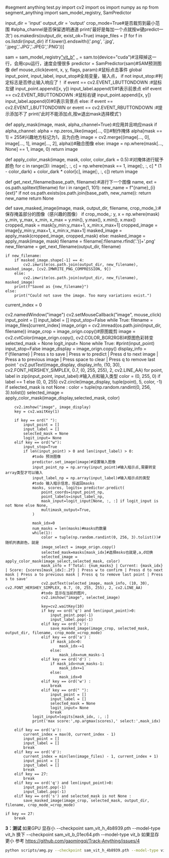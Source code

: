 #segment anything  test.py
import cv2
import os
import numpy as np
from segment_anything import sam_model_registry, SamPredictor

input_dir = 'input'
output_dir = 'output'
crop_mode=True#是否裁剪到最小范围
#alpha_channel是否保留透明通道
print('最好是每加一个点就按w键predict一次')
os.makedirs(output_dir, exist_ok=True)
image_files = [f for f in os.listdir(input_dir) if f.lower().endswith(('.png', '.jpg', '.jpeg','.JPG','.JPEG','.PNG'))]

sam = sam_model_registry["vit_b"](checkpoint="sam_vit_b_01ec64.pth")
_ = sam.to(device="cuda")#注释掉这一行，会用cpu运行，速度会慢很多
predictor = SamPredictor(sam)#SAM预测图像
def mouse_click(event, x, y, flags, param):#鼠标点击事件
    global input_point, input_label, input_stop#全局变量，输入点，
    if not input_stop:#判定标志是否停止输入响应了！
        if event == cv2.EVENT_LBUTTONDOWN :#鼠标左键
            input_point.append([x, y])
            input_label.append(1)#1表示前景点
        elif event == cv2.EVENT_RBUTTONDOWN :#鼠标右键
            input_point.append([x, y])
            input_label.append(0)#0表示背景点
    else:
        if event == cv2.EVENT_LBUTTONDOWN or event == cv2.EVENT_RBUTTONDOWN :#提示添加不了
            print('此时不能添加点,按w退出mask选择模式')


def apply_mask(image, mask, alpha_channel=True):#应用并且响应mask
    if alpha_channel:
        alpha = np.zeros_like(image[..., 0])#制作掩体
        alpha[mask == 1] = 255#兴趣地方标记为1，且为白色
        image = cv2.merge((image[..., 0], image[..., 1], image[..., 2], alpha))#融合图像
    else:
        image = np.where(mask[..., None] == 1, image, 0)
    return image

def apply_color_mask(image, mask, color, color_dark = 0.5):#对掩体进行赋予颜色
    for c in range(3):
        image[:, :, c] = np.where(mask == 1, image[:, :, c] * (1 - color_dark) + color_dark * color[c], image[:, :, c])
    return image

def get_next_filename(base_path, filename):#进行下一个图像
    name, ext = os.path.splitext(filename)
    for i in range(1, 101):
        new_name = f"{name}_{i}{ext}"
        if not os.path.exists(os.path.join(base_path, new_name)):
            return new_name
    return None

def save_masked_image(image, mask, output_dir, filename, crop_mode_):#保存掩盖部分的图像（感兴趣的图像）
    if crop_mode_:
        y, x = np.where(mask)
        y_min, y_max, x_min, x_max = y.min(), y.max(), x.min(), x.max()
        cropped_mask = mask[y_min:y_max+1, x_min:x_max+1]
        cropped_image = image[y_min:y_max+1, x_min:x_max+1]
        masked_image = apply_mask(cropped_image, cropped_mask)
    else:
        masked_image = apply_mask(image, mask)
    filename = filename[:filename.rfind('.')]+'.png'
    new_filename = get_next_filename(output_dir, filename)
    
    if new_filename:
        if masked_image.shape[-1] == 4:
            cv2.imwrite(os.path.join(output_dir, new_filename), masked_image, [cv2.IMWRITE_PNG_COMPRESSION, 9])
        else:
            cv2.imwrite(os.path.join(output_dir, new_filename), masked_image)
        print(f"Saved as {new_filename}")
    else:
        print("Could not save the image. Too many variations exist.")

current_index = 0

cv2.namedWindow("image")
cv2.setMouseCallback("image", mouse_click)
input_point = []
input_label = []
input_stop=False
while True:
    filename = image_files[current_index]
    image_orign = cv2.imread(os.path.join(input_dir, filename))
    image_crop = image_orign.copy()#原图裁剪
    image = cv2.cvtColor(image_orign.copy(), cv2.COLOR_BGR2RGB)#原图色彩转变
    selected_mask = None
    logit_input= None
    while True:
        #print(input_point)
        input_stop=False
        image_display = image_orign.copy()
        display_info = f'{filename} | Press s to save | Press w to predict | Press d to next image | Press a to previous image | Press space to clear | Press q to remove last point '
        cv2.putText(image_display, display_info, (10, 30), cv2.FONT_HERSHEY_SIMPLEX, 0.7, (0, 255, 255), 2, cv2.LINE_AA)
        for point, label in zip(input_point, input_label):#输入点和输入类型
            color = (0, 255, 0) if label == 1 else (0, 0, 255)
            cv2.circle(image_display, tuple(point), 5, color, -1)
        if selected_mask is not None :
            color = tuple(np.random.randint(0, 256, 3).tolist())
            selected_image = apply_color_mask(image_display,selected_mask, color)

        cv2.imshow("image", image_display)
        key = cv2.waitKey(1)

        if key == ord(" "):
            input_point = []
            input_label = []
            selected_mask = None
            logit_input= None
        elif key == ord("w"):
            input_stop=True
            if len(input_point) > 0 and len(input_label) > 0:
                #todo 预测图像
                predictor.set_image(image)#设置输入图像
                input_point_np = np.array(input_point)#输入暗示点,需要转变array类型才可以输入
                input_label_np = np.array(input_label)#输入暗示点的类型
                #todo 输入暗示信息，将返回masks
                masks, scores, logits= predictor.predict(
                    point_coords=input_point_np,
                    point_labels=input_label_np,
                    mask_input=logit_input[None, :, :] if logit_input is not None else None,
                    multimask_output=True,
                )

                mask_idx=0
                num_masks = len(masks)#masks的数量
                while(1):
                    color = tuple(np.random.randint(0, 256, 3).tolist())#随机列表颜色，就是
                    image_select = image_orign.copy()
                    selected_mask=masks[mask_idx]#选择msks也就是,a,d切换
                    selected_image = apply_color_mask(image_select,selected_mask, color)
                    mask_info = f'Total: {num_masks} | Current: {mask_idx} | Score: {scores[mask_idx]:.2f} | Press w to confirm | Press d to next mask | Press a to previous mask | Press q to remove last point | Press s to save'
                    cv2.putText(selected_image, mask_info, (10, 30), cv2.FONT_HERSHEY_SIMPLEX, 0.7, (0, 255, 255), 2, cv2.LINE_AA)
                    #todo 显示在当前的图片,
                    cv2.imshow("image", selected_image)

                    key=cv2.waitKey(10)
                    if key == ord('q') and len(input_point)>0:
                        input_point.pop(-1)
                        input_label.pop(-1)
                    elif key == ord('s'):
                        save_masked_image(image_crop, selected_mask, output_dir, filename, crop_mode_=crop_mode)
                    elif key == ord('a') :
                        if mask_idx>0:
                            mask_idx-=1
                        else:
                            mask_idx=num_masks-1
                    elif key == ord('d') :
                        if mask_idx<num_masks-1:
                            mask_idx+=1
                        else:
                            mask_idx=0
                    elif key == ord('w') :
                        break
                    elif key == ord(" "):
                        input_point = []
                        input_label = []
                        selected_mask = None
                        logit_input= None
                        break
                logit_input=logits[mask_idx, :, :]
                print('max score:',np.argmax(scores),' select:',mask_idx)

        elif key == ord('a'):
            current_index = max(0, current_index - 1)
            input_point = []
            input_label = []
            break
        elif key == ord('d'):
            current_index = min(len(image_files) - 1, current_index + 1)
            input_point = []
            input_label = []
            break
        elif key == 27:
            break
        elif key == ord('q') and len(input_point)>0:
            input_point.pop(-1)
            input_label.pop(-1)
        elif key == ord('s') and selected_mask is not None :
            save_masked_image(image_crop, selected_mask, output_dir, filename, crop_mode_=crop_mode)

    if key == 27:
        break



  **3：测试**
 如果GPU 显存小  --checkpoint sam_vit_h_4b8939.pth --model-type vit_h 换下  --checkpoint sam_vit_b_01ec64.pth --model-type vit_b
 如果显存 更小  参考 https://github.com/gaomingqi/Track-Anything/issues/4    
```bash
python scripts/amg.py --checkpoint sam_vit_h_4b8939.pth --model-type vit_h --input F:\gameai\segment-anything\input --output F:\gameai\segment-anything\output
